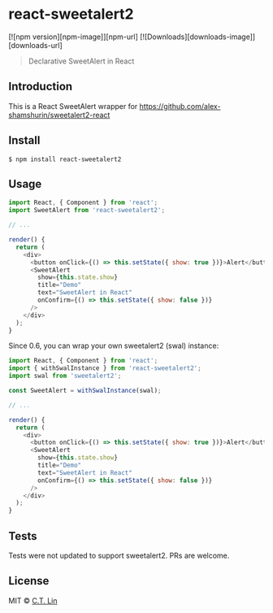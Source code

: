# react-sweetalert2

[![npm version][npm-image]][npm-url]
[![Downloads][downloads-image]][downloads-url]

> Declarative SweetAlert in React

## Introduction

This is a React SweetAlert wrapper for https://github.com/alex-shamshurin/sweetalert2-react

## Install

```
$ npm install react-sweetalert2
```

## Usage

```js
import React, { Component } from 'react';
import SweetAlert from 'react-sweetalert2';

// ...

render() {
  return (
    <div>
      <button onClick={() => this.setState({ show: true })}>Alert</button>
      <SweetAlert
        show={this.state.show}
        title="Demo"
        text="SweetAlert in React"
        onConfirm={() => this.setState({ show: false })}
      />
    </div>
  );
}
```

Since 0.6, you can wrap your own sweetalert2 (swal) instance:

```js
import React, { Component } from 'react';
import { withSwalInstance } from 'react-sweetalert2';
import swal from 'sweetalert2';

const SweetAlert = withSwalInstance(swal);

// ...

render() {
  return (
    <div>
      <button onClick={() => this.setState({ show: true })}>Alert</button>
      <SweetAlert
        show={this.state.show}
        title="Demo"
        text="SweetAlert in React"
        onConfirm={() => this.setState({ show: false })}
      />
    </div>
  );
}
```

## Tests

Tests were not updated to support sweetalert2. PRs are welcome.

## License

MIT © [C.T. Lin](https://github.com/kessejones/react-sweetalert2)

<!-- 
[npm-url]: https://npmjs.org/package/react-sweetalert2
[npm-image]: https://img.shields.io/npm/v/react-sweetalert2.svg?style=flat-square
[downloads-image]: http://img.shields.io/npm/dm/react-sweetalert2.svg?style=flat-square
[downloads-url]: https://npmjs.org/package/react-sweetalert2
 -->